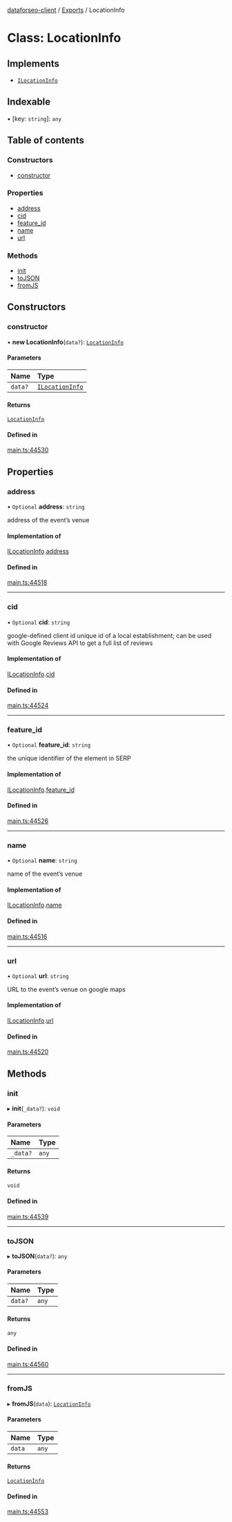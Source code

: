 [dataforseo-client](../README.md) / [Exports](../modules.md) / LocationInfo

# Class: LocationInfo

## Implements

- [`ILocationInfo`](../interfaces/ILocationInfo.md)

## Indexable

▪ [key: `string`]: `any`

## Table of contents

### Constructors

- [constructor](LocationInfo.md#constructor)

### Properties

- [address](LocationInfo.md#address)
- [cid](LocationInfo.md#cid)
- [feature\_id](LocationInfo.md#feature_id)
- [name](LocationInfo.md#name)
- [url](LocationInfo.md#url)

### Methods

- [init](LocationInfo.md#init)
- [toJSON](LocationInfo.md#tojson)
- [fromJS](LocationInfo.md#fromjs)

## Constructors

### constructor

• **new LocationInfo**(`data?`): [`LocationInfo`](LocationInfo.md)

#### Parameters

| Name | Type |
| :------ | :------ |
| `data?` | [`ILocationInfo`](../interfaces/ILocationInfo.md) |

#### Returns

[`LocationInfo`](LocationInfo.md)

#### Defined in

[main.ts:44530](https://github.com/dataforseo/TypeScriptClient/blob/7ca1aa4/main.ts#L44530)

## Properties

### address

• `Optional` **address**: `string`

address of the event’s venue

#### Implementation of

[ILocationInfo](../interfaces/ILocationInfo.md).[address](../interfaces/ILocationInfo.md#address)

#### Defined in

[main.ts:44518](https://github.com/dataforseo/TypeScriptClient/blob/7ca1aa4/main.ts#L44518)

___

### cid

• `Optional` **cid**: `string`

google-defined client id
unique id of a local establishment;
can be used with Google Reviews API to get a full list of reviews

#### Implementation of

[ILocationInfo](../interfaces/ILocationInfo.md).[cid](../interfaces/ILocationInfo.md#cid)

#### Defined in

[main.ts:44524](https://github.com/dataforseo/TypeScriptClient/blob/7ca1aa4/main.ts#L44524)

___

### feature\_id

• `Optional` **feature\_id**: `string`

the unique identifier of the element in SERP

#### Implementation of

[ILocationInfo](../interfaces/ILocationInfo.md).[feature_id](../interfaces/ILocationInfo.md#feature_id)

#### Defined in

[main.ts:44526](https://github.com/dataforseo/TypeScriptClient/blob/7ca1aa4/main.ts#L44526)

___

### name

• `Optional` **name**: `string`

name of the event’s venue

#### Implementation of

[ILocationInfo](../interfaces/ILocationInfo.md).[name](../interfaces/ILocationInfo.md#name)

#### Defined in

[main.ts:44516](https://github.com/dataforseo/TypeScriptClient/blob/7ca1aa4/main.ts#L44516)

___

### url

• `Optional` **url**: `string`

URL to the event’s venue on google maps

#### Implementation of

[ILocationInfo](../interfaces/ILocationInfo.md).[url](../interfaces/ILocationInfo.md#url)

#### Defined in

[main.ts:44520](https://github.com/dataforseo/TypeScriptClient/blob/7ca1aa4/main.ts#L44520)

## Methods

### init

▸ **init**(`_data?`): `void`

#### Parameters

| Name | Type |
| :------ | :------ |
| `_data?` | `any` |

#### Returns

`void`

#### Defined in

[main.ts:44539](https://github.com/dataforseo/TypeScriptClient/blob/7ca1aa4/main.ts#L44539)

___

### toJSON

▸ **toJSON**(`data?`): `any`

#### Parameters

| Name | Type |
| :------ | :------ |
| `data?` | `any` |

#### Returns

`any`

#### Defined in

[main.ts:44560](https://github.com/dataforseo/TypeScriptClient/blob/7ca1aa4/main.ts#L44560)

___

### fromJS

▸ **fromJS**(`data`): [`LocationInfo`](LocationInfo.md)

#### Parameters

| Name | Type |
| :------ | :------ |
| `data` | `any` |

#### Returns

[`LocationInfo`](LocationInfo.md)

#### Defined in

[main.ts:44553](https://github.com/dataforseo/TypeScriptClient/blob/7ca1aa4/main.ts#L44553)
